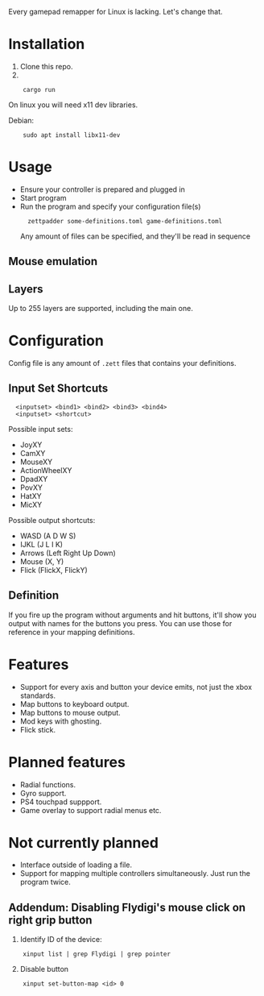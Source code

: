 Every gamepad remapper for Linux is lacking. Let's change that.

# Installation

1. Clone this repo.
2. 
```
    cargo run
```

On linux you will need x11 dev libraries.

Debian:
```
    sudo apt install libx11-dev
```


# Usage
- Ensure your controller is prepared and plugged in
- Start program
- Run the program and specify your configuration file(s)
  ```
    zettpadder some-definitions.toml game-definitions.toml
  ```
  Any amount of files can be specified, and they'll be read in sequence

## Mouse emulation
## Layers
Up to 255 layers are supported, including the main one.

# Configuration


Config file is any amount of `.zett` files that contains your definitions.

## Input Set Shortcuts
```
  <inputset> <bind1> <bind2> <bind3> <bind4>
  <inputset> <shortcut>
```

Possible input sets:
- JoyXY
- CamXY
- MouseXY
- ActionWheelXY
- DpadXY
- PovXY
- HatXY
- MicXY

Possible output shortcuts:
- WASD (A D W S)
- IJKL (J L I K)
- Arrows (Left Right Up Down)
- Mouse (X, Y)
- Flick (FlickX, FlickY)

## Definition

If you fire up the program without arguments and hit buttons, it'll show you output with names for the buttons you press. You can use those for reference in your mapping definitions.

# Features
- Support for every axis and button your device emits, not just the xbox standards.
- Map buttons to keyboard output.
- Map buttons to mouse output.
- Mod keys with ghosting.
- Flick stick.

# Planned features
- Radial functions.
- Gyro support.
- PS4 touchpad suppport.
- Game overlay to support radial menus etc.

# Not currently planned
- Interface outside of loading a file.
- Support for mapping multiple controllers simultaneously. Just run the program twice.



## Addendum: Disabling Flydigi's mouse click on right grip button
1. Identify ID of the device:
```
    xinput list | grep Flydigi | grep pointer
```
2. Disable button
```
    xinput set-button-map <id> 0
```

